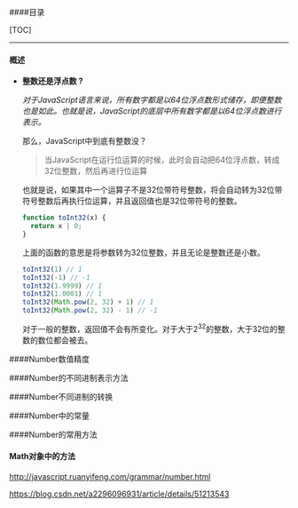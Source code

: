####目录

[TOC]

---



#### 概述







- **整数还是浮点数 ?**

  *对于JavaScript语言来说，所有数字都是以64位浮点数形式储存，即便整数也是如此。也就是说，JavaScript的底层中所有数字都是以64位浮点数进行表示。*

  那么，JavaScript中到底有整数没？

  > 当JavaScript在运行位运算的时候，此时会自动把64位浮点数，转成32位整数，然后再进行位运算

  也就是说，如果其中一个运算子不是32位带符号整数，将会自动转为32位带符号整数后再执行位运算，并且返回值也是32位带符号的整数。

  ```javascript
  function toInt32(x) {
  	return x | 0;
  }
  ```

  上面的函数的意思是将参数转为32位整数，并且无论是整数还是小数。

  ```javascript
  toInt32(1) // 1
  toInt32(-1) // -1
  toInt32(1.9999) // 1
  toInt32(1.0001) // 1
  toInt32(Math.pow(2, 32) + 1) // 1
  toInt32(Math.pow(2, 32) - 1) // -1
  ```

  对于一般的整数，返回值不会有所变化。对于大于2<sup>32</sup>的整数，大于32位的整数的数位都会被去。



####Number数值精度

####Number的不同进制表示方法

####Number不同进制的转换

####Number中的常量

####Number的常用方法

#### Math对象中的方法





http://javascript.ruanyifeng.com/grammar/number.html



https://blog.csdn.net/a2296096931/article/details/51213543



